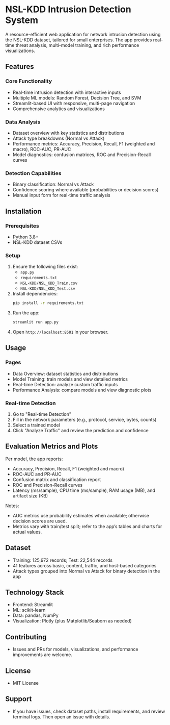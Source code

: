 # NSL-KDD Intrusion Detection System

A resource-efficient web application for network intrusion detection using the NSL-KDD dataset, tailored for small enterprises. The app provides real-time threat analysis, multi-model training, and rich performance visualizations.

## Features

### Core Functionality
- Real-time intrusion detection with interactive inputs
- Multiple ML models: Random Forest, Decision Tree, and SVM
- Streamlit-based UI with responsive, multi-page navigation
- Comprehensive analytics and visualizations

### Data Analysis
- Dataset overview with key statistics and distributions
- Attack type breakdowns (Normal vs Attack)
- Performance metrics: Accuracy, Precision, Recall, F1 (weighted and macro), ROC-AUC, PR-AUC
- Model diagnostics: confusion matrices, ROC and Precision-Recall curves

### Detection Capabilities
- Binary classification: Normal vs Attack
- Confidence scoring where available (probabilities or decision scores)
- Manual input form for real-time traffic analysis

## Installation

### Prerequisites
- Python 3.8+
- NSL-KDD dataset CSVs

### Setup
1. Ensure the following files exist:
   - `app.py`
   - `requirements.txt`
   - `NSL-KDD/NSL_KDD_Train.csv`
   - `NSL-KDD/NSL_KDD_Test.csv`
2. Install dependencies:
   ```bash
   pip install -r requirements.txt
   ```
3. Run the app:
   ```bash
   streamlit run app.py
   ```
4. Open `http://localhost:8501` in your browser.

## Usage

### Pages
- Data Overview: dataset statistics and distributions
- Model Training: train models and view detailed metrics
- Real-time Detection: analyze custom traffic inputs
- Performance Analysis: compare models and view diagnostic plots

### Real-time Detection
1. Go to "Real-time Detection"
2. Fill in the network parameters (e.g., protocol, service, bytes, counts)
3. Select a trained model
4. Click "Analyze Traffic" and review the prediction and confidence

## Evaluation Metrics and Plots

Per model, the app reports:
- Accuracy, Precision, Recall, F1 (weighted and macro)
- ROC-AUC and PR-AUC
- Confusion matrix and classification report
- ROC and Precision-Recall curves
- Latency (ms/sample), CPU time (ms/sample), RAM usage (MB), and artifact size (KB)

Notes:
- AUC metrics use probability estimates when available; otherwise decision scores are used.
- Metrics vary with train/test split; refer to the app’s tables and charts for actual values.

## Dataset

- Training: 125,972 records; Test: 22,544 records
- 41 features across basic, content, traffic, and host-based categories
- Attack types grouped into Normal vs Attack for binary detection in the app

## Technology Stack
- Frontend: Streamlit
- ML: scikit-learn
- Data: pandas, NumPy
- Visualization: Plotly (plus Matplotlib/Seaborn as needed)

## Contributing
- Issues and PRs for models, visualizations, and performance improvements are welcome.

## License
- MIT License

## Support
- If you have issues, check dataset paths, install requirements, and review terminal logs. Then open an issue with details.

